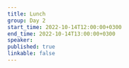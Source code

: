 ```yaml
---
title: Lunch
group: Day 2
start_time: 2022-10-14T12:00:00+0300
end_time: 2022-10-14T13:00:00+0300
speaker:
published: true
linkable: false
---
```

